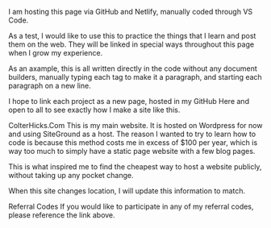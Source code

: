 I am hosting this page via GitHub and Netlify, manually coded through VS Code.

As a test, I would like to use this to practice the things that I learn and post them on the web. They will be linked in special ways throughout this page when I grow my experience.

As an axample, this is all written directly in the code without any document builders, manually typing each tag to make it a paragraph, and starting each paragraph on a new line.

I hope to link each project as a new page, hosted in my GitHub Here and open to all to see exactly how I make a site like this.

ColterHicks.Com
This is my main website. It is hosted on Wordpress for now and using SiteGround as a host. The reason I wanted to try to learn how to code is because this method costs me in excess of $100 per year, which is way too much to simply have a static page website with a few blog pages.

This is what inspired me to find the cheapest way to host a website publicly, without taking up any pocket change.

When this site changes location, I will update this information to match.

Referral Codes
If you would like to participate in any of my referral codes, please reference the link above.
